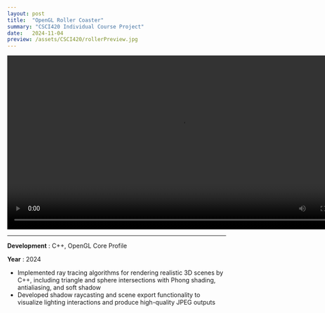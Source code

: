 ```yaml
---
layout: post
title:  "OpenGL Roller Coaster"
summary: "CSCI420 Individual Course Project"
date:   2024-11-04
preview: /assets/CSCI420/rollerPreview.jpg
---
```


<video controls width="800">
  <source src="/assets/CSCI420/RollerCoaster_animation.mp4" type="video/mp4">
  <source src="video.webm" type="video/webm">
  This browser does not support HTML video.
</video>

<hr>

**Development** : C++, OpenGL Core Profile

**Year** : 2024

* Implemented ray tracing algorithms for rendering realistic 3D scenes by C++, including triangle and sphere intersections with Phong shading, antialiasing, and soft shadow
* Developed shadow raycasting and scene export functionality to visualize lighting interactions and produce high-quality JPEG outputs

